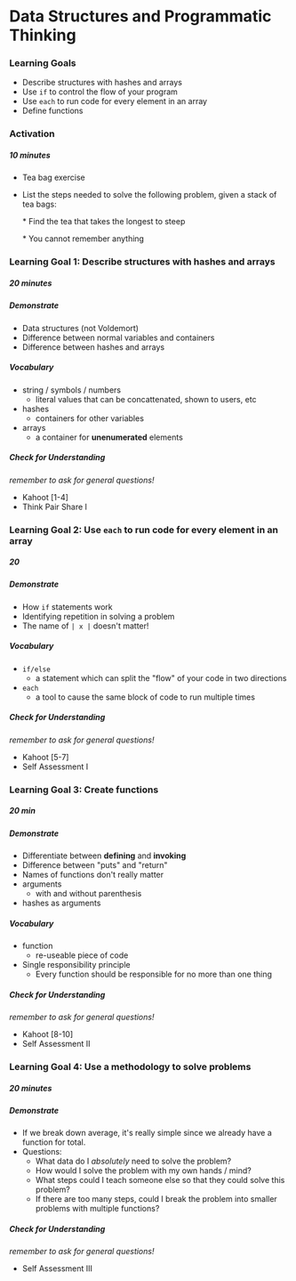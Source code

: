 # Data Structures and Programmatic Thinking

### Learning Goals
- Describe structures with hashes and arrays
- Use `if` to control the flow of your program
- Use `each` to run code for every element in an array
- Define functions



### Activation 

##### 10 minutes

* Tea bag exercise

* List the steps needed to solve the following problem, given a stack of tea bags:

  \* Find the tea that takes the longest to steep

  \* You cannot remember anything



### Learning Goal 1: Describe structures with hashes and arrays

##### 20 minutes

##### Demonstrate 

* Data structures (not Voldemort)
* Difference between normal variables and containers
* Difference between hashes and arrays

##### Vocabulary
- string / symbols / numbers
  - literal values that can be concattenated, shown to users, etc
- hashes
  - containers for other variables
- arrays
  - a container for **unenumerated** elements

##### Check for Understanding
_remember to ask for general questions!_
* Kahoot [1-4]
* Think Pair Share I



### Learning Goal 2: Use `each` to run code for every element in an array

##### 20

##### Demonstrate

- How `if` statements work
- Identifying repetition in solving a problem
- The name of `| x |` doesn't matter! 

##### Vocabulary

- `if/else`
  - a statement which can split the "flow" of your code in two directions
- `each`
  - a tool to cause the same block of code to run multiple times

##### Check for Understanding

_remember to ask for general questions!_

- Kahoot [5-7]
- Self Assessment I



### Learning Goal 3: Create functions

##### 20 min

##### Demonstrate

- Differentiate between **defining** and **invoking**
- Difference between "puts" and "return"
- Names of functions don't really matter
- arguments
  - with and without parenthesis
- hashes as arguments

##### Vocabulary

- function
  - re-useable piece of code
- Single responsibility principle
  - Every function should be responsible for no more than one thing

##### Check for Understanding

_remember to ask for general questions!_

- Kahoot [8-10]
- Self Assessment II



### Learning Goal 4:  Use a methodology to solve problems

##### 20 minutes

##### Demonstrate

* If we break down average, it's really simple since we already have a function for total.
* Questions:
  * What data do I _absolutely_ need to solve the problem?
  * How would I solve the problem with my own hands / mind?
  * What steps could I teach someone else so that they could solve this problem?
  * If there are too many steps, could I break the problem into smaller problems with multiple functions?

##### Check for Understanding
_remember to ask for general questions!_

* Self Assessment III